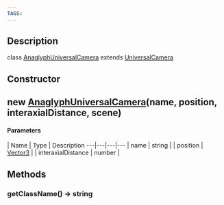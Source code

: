 ```yaml
---
TAGS:
---
```

## Description

class [AnaglyphUniversalCamera](/classes/3.1/AnaglyphUniversalCamera) extends [UniversalCamera](/classes/3.1/UniversalCamera)



## Constructor

## new [AnaglyphUniversalCamera](/classes/3.1/AnaglyphUniversalCamera)(name, position, interaxialDistance, scene)



#### Parameters
 | Name | Type | Description
---|---|---|---
 | name | string | 
 | position | [Vector3](/classes/3.1/Vector3) | 
 | interaxialDistance | number | 
## Methods

### getClassName() &rarr; string


